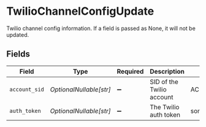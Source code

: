 # TwilioChannelConfigUpdate

Twilio channel config information. If a field is passed as None, it will not be updated.


## Fields

| Field                              | Type                               | Required                           | Description                        | Example                            |
| ---------------------------------- | ---------------------------------- | ---------------------------------- | ---------------------------------- | ---------------------------------- |
| `account_sid`                      | *OptionalNullable[str]*            | :heavy_minus_sign:                 | SID of the Twilio account          | AC1234567890abcdef1234567890abcdef |
| `auth_token`                       | *OptionalNullable[str]*            | :heavy_minus_sign:                 | The Twilio auth token              | sometoken                          |